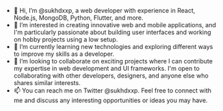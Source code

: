 
- 👋 Hi, I’m @sukhdxxp, a web developer with experience in React, Node.js, MongoDB, Python, Flutter, and more.
- 👀 I’m interested in creating innovative web and mobile applications, and I'm particularly passionate about building user interfaces and working on hobby projects using a low setup.
- 🌱 I’m currently learning new technologies and exploring different ways to improve my skills as a developer.
- 💞️ I’m looking to collaborate on exciting projects where I can contribute my expertise in web development and UI frameworks. I'm open to collaborating with other developers, designers, and anyone else who shares similar interests.
- 📫 You can reach me on Twitter @sukhdxxp. Feel free to connect with me and discuss any interesting opportunities or ideas you may have.
<!---
sukhdxxp/sukhdxxp is a ✨ special ✨ repository because its `README.md` (this file) appears on your GitHub profile.
You can click the Preview link to take a look at your changes.
--->
